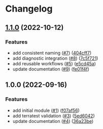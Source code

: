 # Changelog

## [1.1.0](https://github.com/aztfmods/module-azurerm-bastion/compare/v1.0.0...v1.1.0) (2022-10-12)


### Features

* add consistent naming ([#7](https://github.com/aztfmods/module-azurerm-bastion/issues/7)) ([404cff7](https://github.com/aztfmods/module-azurerm-bastion/commit/404cff72e77bf945ec8a4d27efcfa421bc74ab10))
* add diagnostic integration ([#8](https://github.com/aztfmods/module-azurerm-bastion/issues/8)) ([7c5f721](https://github.com/aztfmods/module-azurerm-bastion/commit/7c5f7213d2fdc62bdf8109e9bbc0b84a5f977c19))
* add reusable workflows ([#5](https://github.com/aztfmods/module-azurerm-bastion/issues/5)) ([e5cd45a](https://github.com/aztfmods/module-azurerm-bastion/commit/e5cd45a34e15b240f0f0f7935cf5386092296e7a))
* update documentation ([#9](https://github.com/aztfmods/module-azurerm-bastion/issues/9)) ([fe01f4f](https://github.com/aztfmods/module-azurerm-bastion/commit/fe01f4fcf39f5d34ee2110e101237d3d1f041916))

## 1.0.0 (2022-09-16)


### Features

* add initial module ([#1](https://github.com/aztfmods/module-azurerm-bastion/issues/1)) ([f07af56](https://github.com/aztfmods/module-azurerm-bastion/commit/f07af56403661976c8f32a427120f082178fd1fd))
* add terratest validation ([#3](https://github.com/aztfmods/module-azurerm-bastion/issues/3)) ([5ed6042](https://github.com/aztfmods/module-azurerm-bastion/commit/5ed604254f48828af09aaaeba910e5500e19ebb5))
* update documentation ([#4](https://github.com/aztfmods/module-azurerm-bastion/issues/4)) ([36a23be](https://github.com/aztfmods/module-azurerm-bastion/commit/36a23be3148decf1de0932231a47d9d22e179459))
